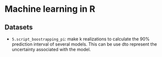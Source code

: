 # Machine learning in R

## Datasets
- `5.script_boostrapping_pi`: make k realizations to calculate the 90% prediction interval of several models. This can be use dto represent the uncertainty associated with the model.
